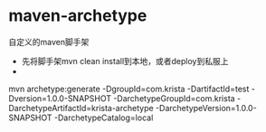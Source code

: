 # maven-archetype
自定义的maven脚手架


- 先将脚手架mvn clean install到本地，或者deploy到私服上
- 
mvn archetype:generate -DgroupId=com.krista -DartifactId=test -Dversion=1.0.0-SNAPSHOT -DarchetypeGroupId=com.krista -DarchetypeArtifactId=krista-archetype -DarchetypeVersion=1.0.0-SNAPSHOT -DarchetypeCatalog=local
